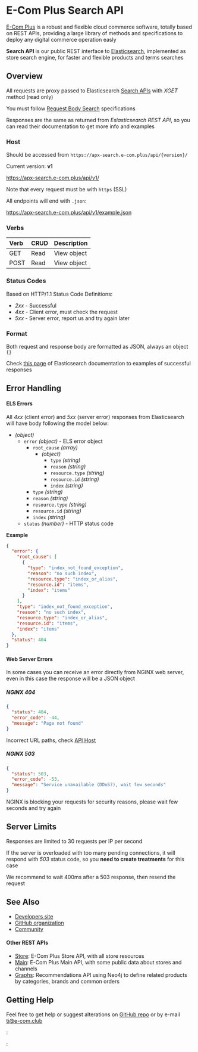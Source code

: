# E-Com Plus Search API

[E-Com Plus](https://www.e-com.plus)
is a robust and flexible cloud commerce software,
totally based on REST APIs, providing a large library of methods and specifications
to deploy any digital commerce operation easly

**Search API** is our public REST interface to
[Elasticsearch](https://www.elastic.co/products/elasticsearch),
implemented as store search engine,
for faster and flexible products and terms searches

## Overview

All requests are proxy passed to Elasticsearch
[Search APIs](https://www.elastic.co/guide/en/elasticsearch/reference/current/search.html)
with _XGET_ method (read only)

You must follow
[Request Body Search](https://www.elastic.co/guide/en/elasticsearch/reference/current/search-request-body.html)
specifications

Responses are the same as returned from _Eslasticsearch REST API_,
so you can read their documentation to get more info and examples

### Host

Should be accessed from `https://apx-search.e-com.plus/api/{version}/`

Current version: **v1**

https://apx-search.e-com.plus/api/v1/

Note that every request must be with `https` (SSL)

All endpoints will end with `.json`:

https://apx-search.e-com.plus/api/v1/example.json

### Verbs

| Verb    | CRUD           | Description             |
|:--------|----------------|-------------------------|
| GET     | Read           | View object             |
| POST    | Read           | View object             |

### Status Codes

Based on HTTP/1.1 Status Code Definitions:

- *2xx* - Successful
- *4xx* - Client error, must check the request
- *5xx* - Server error, report us and try again later

### Format

Both request and response body are formatted as JSON, always an object `{}`

Check
[this page](https://www.elastic.co/guide/en/elasticsearch/reference/current/search-request-body.html)
of Elasticsearch documentation to examples of successful responses

## Error Handling

#### ELS Errors

All *4xx* (client error) and *5xx* (server error) responses from Elasticsearch
will have body following the model below:

- *(object)*
    - `error` *(object)* - ELS error object
        - `root_cause` *(array)*
            - *(object)*
                - `type` *(string)*
                - `reason` *(string)*
                - `resource.type` *(string)*
                - `resource.id` *(string)*
                - `index` *(string)*
        - `type` *(string)*
        - `reason` *(string)*
        - `resource.type` *(string)*
        - `resource.id` *(string)*
        - `index` *(string)*
    - `status` *(number)* - HTTP status code

**Example**

```json
{
  "error": {
    "root_cause": [
      {
        "type": "index_not_found_exception",
        "reason": "no such index",
        "resource.type": "index_or_alias",
        "resource.id": "items",
        "index": "items"
      }
    ],
    "type": "index_not_found_exception",
    "reason": "no such index",
    "resource.type": "index_or_alias",
    "resource.id": "items",
    "index": "items"
  },
  "status": 404
}
```

#### Web Server Errors

In some cases you can receive an error directly from NGINX web server,
even in this case the response will be a JSON object

##### NGINX 404

```json
{
  "status": 404,
  "error_code": -44,
  "message": "Page not found"
}
```

Incorrect URL paths, check [API Host](#introduction/overview/host)

##### NGINX 503

```json
{
  "status": 503,
  "error_code": -53,
  "message": "Service unavailable (DDoS?), wait few seconds"
}
```

NGINX is blocking your requests for security reasons, please wait few seconds and try again

## Server Limits

Responses are limited to 30 requests per IP per second

If the server is overloaded with too many pending connections,
it will respond with *503* status code,
so you **need to create treatments** for this case

We recommend to wait 400ms after a 503 response,
then resend the request

## See Also

- [Developers site](https://developers.e-com.plus)
- [GitHub organization](https://github.com/ecomclub)
- [Community](https://community.e-com.plus)

#### Other REST APIs

- [Store](https://ecomstore.docs.apiary.io):
E-Com Plus Store API, with all store resources
- [Main](https://ecomplus.docs.apiary.io):
E-Com Plus Main API, with some public data about stores and channels
- [Graphs](https://ecomgraphs.docs.apiary.io):
Recommendations API using Neo4j to define related products by categories, brands and common orders

## Getting Help

Feel free to get help or suggest alterations on
[GitHub repo](https://github.com/ecomclub/ecomplus-search-api-docs) or by e-mail
[ti@e-com.club](mailto:ti@e-com.club)

:[](items/blueprint.apib)

:[](terms/blueprint.apib)
